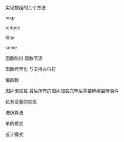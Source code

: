 实现数组的几个方法

map

reduce

filter

some



函数防抖 函数节流

函数柯里化  与支持占位符

偏函数



图片懒加载  最后所有的图片加载完毕后需要解绑监听事件

私有变量的实现

洗牌算法

单例模式



设计模式

